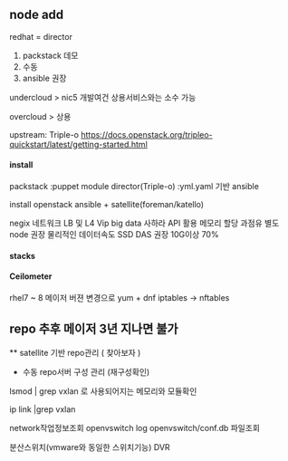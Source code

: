 ## node add
  redhat = director
  1. packstack 데모
  2. 수동  
  3. ansible 권장
  
  undercloud > nic5 개발여건 상용서비스와는 소수 가능
  
  overcloud > 상용
  
  upstream:
  Triple-o 
  https://docs.openstack.org/tripleo-quickstart/latest/getting-started.html
  
  
  
#### install 
  packstack :puppet module
  director(Triple-o) :yml.yaml 기반 ansible
  
  install
  openstack ansible + satellite(foreman/katello)
  
  negix 네트워크 LB 및 L4 Vip
  big data 사하라 API 활용 메모리 할당 과점유 별도 node 권장
  물리적인 데이터속도 SSD DAS 권장 10G이상  70%
  
  

#### stacks


#### Ceilometer


 rhel7 ~ 8 메이저 버젼 변경으로
 yum  + dnf
 iptables -> nftables
 
## repo 추후 메이저 3년 지나면 불가
** satellite 기반 repo관리 ( 찾아보자 )
* 수동 repo서버 구성 관리 (재구성확인)


lsmod | grep vxlan
로 사용되어지는 메모리와 모듈확인

ip link |grep vxlan

network작업정보조회
openvswitch log 
  openvswitch/conf.db 파일조회


  분산스위치(vmware와 동일한 스위치기능) 
  DVR 
